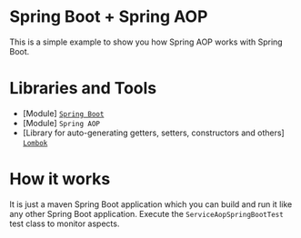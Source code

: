 # Spring Boot + Spring AOP

This is a simple example to show you how Spring AOP works with Spring Boot.

# Libraries and Tools
* [Module] [`Spring Boot`](https://spring.io/projects/spring-boot)
* [Module] `Spring AOP`
* [Library for auto-generating getters, setters, constructors and others] [`Lombok`](https://projectlombok.org/)

# How it works
It is just a maven Spring Boot application which you can build and run it like any other Spring Boot application.
Execute the `ServiceAopSpringBootTest` test class to monitor aspects.
